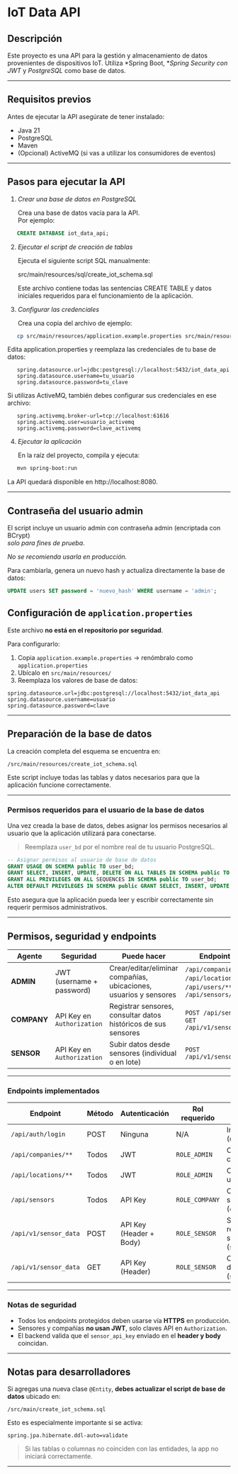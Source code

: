 # IoT Data API

## Descripción

Este proyecto es una API para la gestión y almacenamiento de datos provenientes 
de dispositivos IoT. Utiliza *Spring Boot, **Spring Security con JWT* y 
*PostgreSQL* como base de datos.

---

## Requisitos previos

Antes de ejecutar la API asegúrate de tener instalado:

- Java 21
- PostgreSQL
- Maven
- (Opcional) ActiveMQ (si vas a utilizar los consumidores de eventos)

---

## Pasos para ejecutar la API

1. *Crear una base de datos en PostgreSQL*

   Crea una base de datos vacía para la API.  
   Por ejemplo:

```sql
   CREATE DATABASE iot_data_api;
```

2. *Ejecutar el script de creación de tablas*

   Ejecuta el siguiente script SQL manualmente:

   
   src/main/resources/sql/create_iot_schema.sql
   

   Este archivo contiene todas las sentencias CREATE TABLE y datos iniciales 
   requeridos para el funcionamiento de la aplicación.

3. *Configurar las credenciales*

   Crea una copia del archivo de ejemplo:

```bash
   cp src/main/resources/application.example.properties src/main/resources/application.properties
```

   Edita application.properties y reemplaza las credenciales de tu base de datos:

```properties
   spring.datasource.url=jdbc:postgresql://localhost:5432/iot_data_api
   spring.datasource.username=tu_usuario
   spring.datasource.password=tu_clave
```

   Si utilizas ActiveMQ, también debes configurar sus credenciales en ese archivo:

```properties
   spring.activemq.broker-url=tcp://localhost:61616
   spring.activemq.user=usuario_activemq
   spring.activemq.password=clave_activemq
```
   

4. *Ejecutar la aplicación*

   En la raíz del proyecto, compila y ejecuta:

```bash
   mvn spring-boot:run
```

   La API quedará disponible en http://localhost:8080.

---

## Contraseña del usuario admin

El script incluye un usuario admin con contraseña admin (encriptada con BCrypt)  
*solo para fines de prueba*.

*No se recomienda usarla en producción.*

Para cambiarla, genera un nuevo hash y actualiza directamente la base de datos:

```sql
UPDATE users SET password = 'nuevo_hash' WHERE username = 'admin';
```

## Configuración de `application.properties`

Este archivo **no está en el repositorio por seguridad**.

Para configurarlo:

1. Copia `application.example.properties` -> renómbralo como 
   `application.properties`
2. Ubícalo en `src/main/resources/`
3. Reemplaza los valores de base de datos:

```properties
spring.datasource.url=jdbc:postgresql://localhost:5432/iot_data_api
spring.datasource.username=usuario
spring.datasource.password=clave
```
---

## Preparación de la base de datos

La creación completa del esquema se encuentra en:

```bash
/src/main/resources/create_iot_schema.sql
```

Este script incluye todas las tablas y datos necesarios para que la aplicación 
funcione correctamente.

---

### Permisos requeridos para el usuario de la base de datos

Una vez creada la base de datos, debes asignar los permisos necesarios al 
usuario que la aplicación utilizará para conectarse.

> Reemplaza `user_bd` por el nombre real de tu usuario PostgreSQL.

```sql
-- Asignar permisos al usuario de base de datos
GRANT USAGE ON SCHEMA public TO user_bd;
GRANT SELECT, INSERT, UPDATE, DELETE ON ALL TABLES IN SCHEMA public TO user_bd;
GRANT ALL PRIVILEGES ON ALL SEQUENCES IN SCHEMA public TO user_bd;
ALTER DEFAULT PRIVILEGES IN SCHEMA public GRANT SELECT, INSERT, UPDATE, DELETE ON TABLES TO user_bd;
```

Esto asegura que la aplicación pueda leer y escribir correctamente sin requerir 
permisos administrativos.

---

## Permisos, seguridad y endpoints

| **Agente**   | **Seguridad**                          | **Puede hacer**                                                                 | **Endpoint(s)**                                 |
|--------------|----------------------------------------|----------------------------------------------------------------------------------|-------------------------------------------------|
| **ADMIN**    | JWT (username + password)              | Crear/editar/eliminar compañías, ubicaciones, usuarios y sensores              | `/api/companies/**`, `/api/locations/**`, `/api/users/**`, `/api/sensors/**` |
| **COMPANY**  | API Key en `Authorization`             | Registrar sensores, consultar datos históricos de sus sensores                 | `POST /api/sensors`, `GET /api/v1/sensor_data` |
| **SENSOR**   | API Key en `Authorization`             | Subir datos desde sensores (individual o en lote)                              | `POST /api/v1/sensor_data`                     |

---

### Endpoints implementados

| Endpoint                        | Método   | Autenticación             | Rol requerido | Descripción                                                                 |
|--------------------------------|----------|----------------------------|---------------|-----------------------------------------------------------------------------|
| `/api/auth/login`              | POST     | Ninguna                   | N/A           | Iniciar sesión (`username/password`)                                        |
| `/api/companies/**`            | Todos    | JWT                       | `ROLE_ADMIN`  | CRUD completo de compañías                                                  |
| `/api/locations/**`            | Todos    | JWT                       | `ROLE_ADMIN`  | CRUD completo de ubicaciones                                                |
| `/api/sensors`                 | Todos     | API Key                   | `ROLE_COMPANY`| CRUD completo de sensores (`company_api_key`)                                  |
| `/api/v1/sensor_data`          | POST     | API Key (Header + Body)   | `ROLE_SENSOR` | Subir uno o varios registros de sensores (`sensor_api_key`)                |
| `/api/v1/sensor_data`          | GET     | API Key (Header)   		| `ROLE_SENSOR` | Obtener registros de sensores (`sensor_api_key`)                |

---

### Notas de seguridad

- Todos los endpoints protegidos deben usarse vía **HTTPS** en producción.
- Sensores y compañías **no usan JWT**, solo claves API en `Authorization`.
- El backend valida que el `sensor_api_key` enviado en el **header y body** coincidan.

---

## Notas para desarrolladores

Si agregas una nueva clase `@Entity`, **debes actualizar el script de base de datos** 
ubicado en:
```bash:
/src/main/create_iot_schema.sql
```
Esto es especialmente importante si se activa:

```properties
spring.jpa.hibernate.ddl-auto=validate
```

> Si las tablas o columnas no coinciden con las entidades, la app no iniciará correctamente.

---
